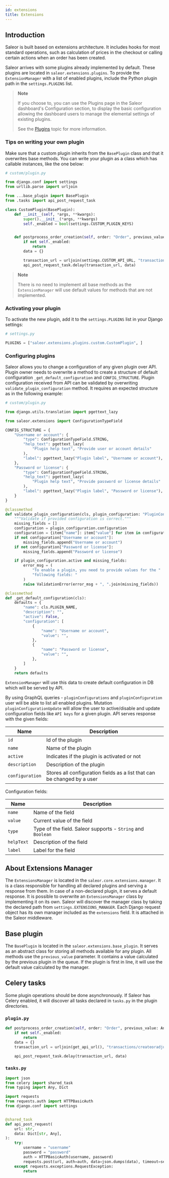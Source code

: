 ```yaml
---
id: extensions
title: Extensions
---
```

## Introduction

Saleor is built based on extensions architecture. It includes hooks for most standard operations, such as calculation of prices in the checkout or calling certain actions when an order has been created.

Saleor arrives with some plugins already implemented by default. These plugins are located in `saleor.extensions.plugins`.
To provide the `ExtensionManager` with a list of enabled plugins, include the Python plugin path in the `settings.PLUGINS` list.

> **Note**
> 
> If you choose to, you can use the Plugins page in the Saleor dashboard's Configuration section, to display the basic configuration allowing the dashboard users to manage the elemental settings of existing plugins. 
>
> See the [Plugins](dashboard/plugins.md) topic for more information.

### Tips on writing your own plugin

Make sure that a custom plugin inherits from the `BasePlugin` class and that it overwrites base methods.
You can write your plugin as a class which has callable instances, like the one below:

```python
# custom/plugin.py

from django.conf import settings
from urllib.parse import urljoin

from ...base_plugin import BasePlugin
from .tasks import api_post_request_task

class CustomPlugin(BasePlugin):
    def __init__(self, *args, **kwargs):
        super().__init__(*args, **kwargs)
        self._enabled = bool(settings.CUSTOM_PLUGIN_KEYS)


    def postprocess_order_creation(self, order: "Order", previous_value: Any):
        if not self._enabled:
            return
        data = {}

        transaction_url = urljoin(settings.CUSTOM_API_URL, "transactions/createoradjust")
        api_post_request_task.delay(transaction_url, data)
```

> **Note**
>
> There is no need to implement all base methods as the `ExtensionManager` will use default values for methods that are not implemented.

### Activating your plugin

To activate the new plugin, add it to the `settings.PLUGINS` list in your Django settings:

```python
# settings.py

PLUGINS = ["saleor.extensions.plugins.custom.CustomPlugin", ]
```

### Configuring plugins

Saleor allows you to change a configuration of any given plugin over API. Plugin owner needs to overwrite a method to create a structure of default configuration `_get_default_configuration` and `CONFIG_STRUCTURE`. Plugin configuration received from API can be validated by overwriting `validate_plugin_configuration` method. It requires an expected structure as in the following example:

```python
# custom/plugin.py

from django.utils.translation import pgettext_lazy

from saleor.extensions import ConfigurationTypeField

CONFIG_STRUCTURE = {
    "Username or account": {
        "type": ConfigurationTypeField.STRING,
        "help_text": pgettext_lazy(
            "Plugin help text", "Provide user or account details"
        ),
        "label": pgettext_lazy("Plugin label", "Username or account"),
    },
    "Password or license": {
        "type": ConfigurationTypeField.STRING,
        "help_text": pgettext_lazy(
            "Plugin help text", "Provide password or license details"
        ),
        "label": pgettext_lazy("Plugin label", "Password or license"),
    }
}

@classmethod
def validate_plugin_configuration(cls, plugin_configuration: "PluginConfiguration"):
    """Validate if provided configuration is correct."""
    missing_fields = []
    configuration = plugin_configuration.configuration
    configuration = {item["name"]: item["value"] for item in configuration}
    if not configuration["Username or account"]:
        missing_fields.append("Username or account")
    if not configuration["Password or license"]:
        missing_fields.append("Password or license")

    if plugin_configuration.active and missing_fields:
        error_msg = (
            "To enable a plugin, you need to provide values for the "
            "following fields: "
        )
        raise ValidationError(error_msg + ", ".join(missing_fields))

@classmethod
def _get_default_configuration(cls):
    defaults = {
        "name": cls.PLUGIN_NAME,
        "description": "",
        "active": False,
        "configuration": [
            {
                "name": "Username or account",
                "value": "",
            },
            {
                "name": "Password or license",
                "value": "",
            },
        ]
    }
    return defaults
```

`ExtensionManager` will use this data to create default configuration in DB which will be served by API.

By using GraphQL queries -  `pluginConfigurations` and `pluginConfiguration` user will be able to list all enabled plugins. Mutation `pluginConfigurationUpdate` will allow the user to active/disable and update configuration fields like `API keys` for a  given plugin. API serves response with the given fields:

| Name | Description |
| --- | --- |
| `id` | Id of the plugin |
| `name` | Name of the plugin |
| `active` | Indicates if the plugin is activated or not |
| `description` | Description of the plugin |
| `configuration` | Stores all configuration fields as a list that can be changed by a user |

Configuration fields:

| Name | Description |
| --- | --- |
| `name` | Name of the field |
| `value` | Current value of the field |
| `type` | Type of the field. Saleor supports - `String` and `Boolean` |
| `helpText` | Description of the field |
| `label` | Label for the field |

## About Extensions Manager

The `ExtensionsManager` is located in the `saleor.core.extensions.manager`. It is a class responsible for handling all declared plugins and serving a response from them. In case of a non-declared plugin, it serves a default response.
It is possible to overwrite an `ExtensionsManager` class by implementing it on its own. Saleor will discover the manager class by taking the declared path from `settings.EXTENSIONS_MANAGER`.
Each Django request object has its own manager included as the `extensions` field. It is attached in the Saleor middleware.

## Base plugin

The `BasePlugin` is located in the `saleor.extensions.base_plugin`.
It serves as an abstract class for storing all methods available for any plugin. All methods use the `previous_value` parameter. It contains a value calculated by the previous plugin in the queue.
If the plugin is first in line, it will use the default value calculated by the manager.

## Celery tasks

Some plugin operations should be done asynchronously. If Saleor has Celery enabled, it will discover all tasks declared in `tasks.py` in the plugin directories.

### `plugin.py`

```python
def postprocess_order_creation(self, order: "Order", previous_value: Any):
    if not self._enabled:
        return
    data = {}
    transaction_url = urljoin(get_api_url(), "transactions/createoradjust")

    api_post_request_task.delay(transaction_url, data)
```

### `tasks.py`

```python
import json
from celery import shared_task
from typing import Any, Dict

import requests
from requests.auth import HTTPBasicAuth
from django.conf import settings


@shared_task
def api_post_request(
    url: str,
    data: Dict[str, Any],
):
    try:
        username = "username"
        password = "password"
        auth = HTTPBasicAuth(username, password)
        requests.post(url, auth=auth, data=json.dumps(data), timeout=settings.TIMEOUT)
    except requests.exceptions.RequestException:
        return
```
